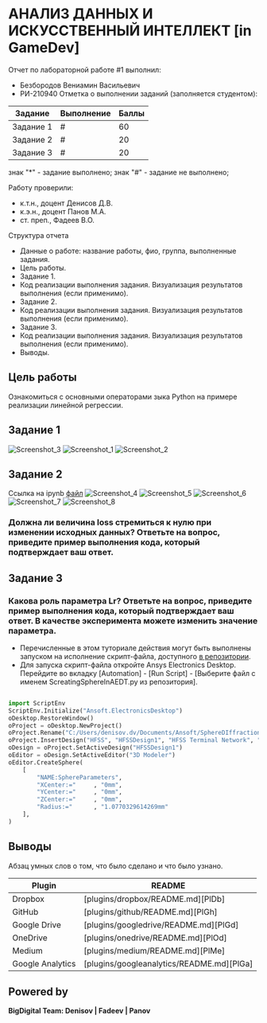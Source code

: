 # АНАЛИЗ ДАННЫХ И ИСКУССТВЕННЫЙ ИНТЕЛЛЕКТ [in GameDev]
Отчет по лабораторной работе #1 выполнил:
- Безбородов Вениамин Васильевич
- РИ-210940
Отметка о выполнении заданий (заполняется студентом):

| Задание | Выполнение | Баллы |
| ------ | ------ | ------ |
| Задание 1 | # | 60 |
| Задание 2 | # | 20 |
| Задание 3 | # | 20 |

знак "*" - задание выполнено; знак "#" - задание не выполнено;

Работу проверили:
- к.т.н., доцент Денисов Д.В.
- к.э.н., доцент Панов М.А.
- ст. преп., Фадеев В.О.

Структура отчета

- Данные о работе: название работы, фио, группа, выполненные задания.
- Цель работы.
- Задание 1.
- Код реализации выполнения задания. Визуализация результатов выполнения (если применимо).
- Задание 2.
- Код реализации выполнения задания. Визуализация результатов выполнения (если применимо).
- Задание 3.
- Код реализации выполнения задания. Визуализация результатов выполнения (если применимо).
- Выводы.


## Цель работы
Ознакомиться с основными операторами зыка Python на примере реализации линейной регрессии.

## Задание 1
![Screenshot_3](https://user-images.githubusercontent.com/49115035/192161460-8e35164d-62c8-4e64-99e5-0f0fcef79141.png)
![Screenshot_1](https://user-images.githubusercontent.com/49115035/192161463-d7ac842a-20f2-42b6-ab0c-c88cebf52f80.png)
![Screenshot_2](https://user-images.githubusercontent.com/49115035/192161464-2196a84c-3e5f-456d-bef2-6268893ab6b1.png)




## Задание 2
Ссылка на ipynb [файл](https://github.com/VenchasS/DA-in-GameDev-lab1/blob/main/lab1.ipynb)
![Screenshot_4](https://user-images.githubusercontent.com/49115035/192161567-5b4e01e2-2d1f-43e9-9c73-751a77d81b19.png)
![Screenshot_5](https://user-images.githubusercontent.com/49115035/192161572-0a69bc3f-7e3f-4b77-9eb6-5dc9adf7aeda.png)
![Screenshot_6](https://user-images.githubusercontent.com/49115035/192161573-016cf493-5d49-421d-9ff6-043a08380b92.png)
![Screenshot_7](https://user-images.githubusercontent.com/49115035/192161575-2c48e03c-5a95-4d0f-9d16-0f9f72fba9b5.png)
![Screenshot_8](https://user-images.githubusercontent.com/49115035/192161576-f46a38ac-b943-4593-96b8-b5d99d7f058d.png)





### Должна ли величина loss стремиться к нулю при изменении исходных данных? Ответьте на вопрос, приведите пример выполнения кода, который подтверждает ваш ответ.


## Задание 3
### Какова роль параметра Lr? Ответьте на вопрос, приведите пример выполнения кода, который подтверждает ваш ответ. В качестве эксперимента можете изменить значение параметра.

- Перечисленные в этом туториале действия могут быть выполнены запуском на исполнение скрипт-файла, доступного [в репозитории](https://github.com/Den1sovDm1triy/hfss-scripting/blob/main/ScreatingSphereInAEDT.py).
- Для запуска скрипт-файла откройте Ansys Electronics Desktop. Перейдите во вкладку [Automation] - [Run Script] - [Выберите файл с именем ScreatingSphereInAEDT.py из репозитория].

```py

import ScriptEnv
ScriptEnv.Initialize("Ansoft.ElectronicsDesktop")
oDesktop.RestoreWindow()
oProject = oDesktop.NewProject()
oProject.Rename("C:/Users/denisov.dv/Documents/Ansoft/SphereDIffraction.aedt", True)
oProject.InsertDesign("HFSS", "HFSSDesign1", "HFSS Terminal Network", "")
oDesign = oProject.SetActiveDesign("HFSSDesign1")
oEditor = oDesign.SetActiveEditor("3D Modeler")
oEditor.CreateSphere(
	[
		"NAME:SphereParameters",
		"XCenter:="		, "0mm",
		"YCenter:="		, "0mm",
		"ZCenter:="		, "0mm",
		"Radius:="		, "1.0770329614269mm"
	], 
)

```

## Выводы

Абзац умных слов о том, что было сделано и что было узнано.

| Plugin | README |
| ------ | ------ |
| Dropbox | [plugins/dropbox/README.md][PlDb] |
| GitHub | [plugins/github/README.md][PlGh] |
| Google Drive | [plugins/googledrive/README.md][PlGd] |
| OneDrive | [plugins/onedrive/README.md][PlOd] |
| Medium | [plugins/medium/README.md][PlMe] |
| Google Analytics | [plugins/googleanalytics/README.md][PlGa] |

## Powered by

**BigDigital Team: Denisov | Fadeev | Panov**
